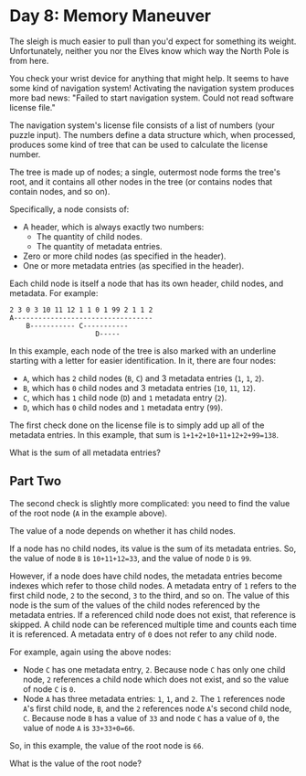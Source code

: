 # Day 8: Memory Maneuver

The sleigh is much easier to pull than you'd expect for something its weight. Unfortunately, neither you nor the Elves know which way the North Pole is from here.

You check your wrist device for anything that might help. It seems to have some kind of navigation system! Activating the navigation system produces more bad news: "Failed to start navigation system. Could not read software license file."

The navigation system's license file consists of a list of numbers (your puzzle input). The numbers define a data structure which, when processed, produces some kind of tree that can be used to calculate the license number.

The tree is made up of nodes; a single, outermost node forms the tree's root, and it contains all other nodes in the tree (or contains nodes that contain nodes, and so on).

Specifically, a node consists of:

  - A header, which is always exactly two numbers:
    - The quantity of child nodes.
    - The quantity of metadata entries.
  - Zero or more child nodes (as specified in the header).
  - One or more metadata entries (as specified in the header).

Each child node is itself a node that has its own header, child nodes, and metadata. For example:

```
2 3 0 3 10 11 12 1 1 0 1 99 2 1 1 2
A----------------------------------
    B----------- C-----------
                     D-----
```

In this example, each node of the tree is also marked with an underline starting with a letter for easier identification. In it, there are four nodes:

  - `A`, which has `2` child nodes (`B`, `C`) and 3 metadata entries (`1`, `1`, `2`).
  - `B`, which has `0` child nodes and 3 metadata entries (`10`, `11`, `12`).
  - `C`, which has `1` child node (`D`) and `1` metadata entry (`2`).
  - `D`, which has `0` child nodes and `1` metadata entry (`99`).

The first check done on the license file is to simply add up all of the metadata entries. In this example, that sum is `1+1+2+10+11+12+2+99=138`.

What is the sum of all metadata entries?

## Part Two

The second check is slightly more complicated: you need to find the value of the root node (`A` in the example above).

The value of a node depends on whether it has child nodes.

If a node has no child nodes, its value is the sum of its metadata entries. So, the value of node `B` is `10+11+12=33`, and the value of node `D` is `99`.

However, if a node does have child nodes, the metadata entries become indexes which refer to those child nodes. A metadata entry of `1` refers to the first child node, `2` to the second, `3` to the third, and so on. The value of this node is the sum of the values of the child nodes referenced by the metadata entries. If a referenced child node does not exist, that reference is skipped. A child node can be referenced multiple time and counts each time it is referenced. A metadata entry of `0` does not refer to any child node.

For example, again using the above nodes:

  - Node `C` has one metadata entry, `2`. Because node `C` has only one child node, `2` references a child node which does not exist, and so the value of node `C` is `0`.
  - Node `A` has three metadata entries: `1`, `1`, and `2`. The `1` references node `A`'s first child node, `B`, and the `2` references node `A`'s second child node, `C`. Because node `B` has a value of `33` and node `C` has a value of `0`, the value of node `A` is `33+33+0=66`.

So, in this example, the value of the root node is `66`.

What is the value of the root node?
